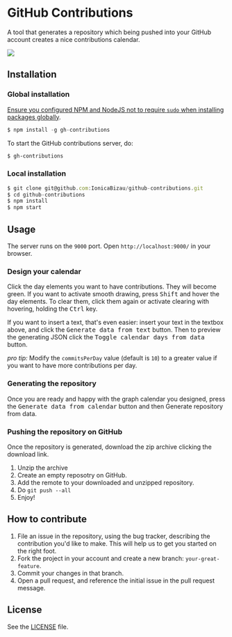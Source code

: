 GitHub Contributions
====================
A tool that generates a repository which being pushed into your GitHub
account creates a nice contributions calendar.

![](http://i.imgur.com/w6nVEgj.png)

## Installation
### Global installation

[Ensure you configured NPM and NodeJS not to require `sudo` when installing
packages globally](https://github.com/IonicaBizau/dotfiles#npm-config).

```js
$ npm install -g gh-contributions
```

To start the GitHub contributions server, do:

```sh
$ gh-contributions
```

### Local installation
```js
$ git clone git@github.com:IonicaBizau/github-contributions.git
$ cd github-contributions
$ npm install
$ npm start
```

## Usage
The server runs on the `9000` port. Open `http://localhost:9000/` in your
browser.

<h3>Design your calendar</h3>
<p>Click the day elements you want to have contributions. They will become green. If you want to activate smooth drawing, press
    <kbd>Shift</kbd> and hover the day elements. To clear them, click them again or activate clearing with hovering, holding
    the <kbd>Ctrl</kbd> key.</p>
<p>If you want to insert a text, that's even easier: insert your text in the textbox above, and click the <kbd>Generate data from text</kbd> button.
    Then to preview the generating JSON click the <kbd>Toggle calendar days from data</kbd> button.</p>

<p><em><span class="octicon octicon-bulb"></span> pro tip:</em> Modify the <code>commitsPerDay</code> value (default is <code>10</code>) to a greater value
if you want to have more contributions per day.</p>
<h3>Generating the repository</h3>
<p>Once you are ready and happy with the graph calendar you designed, press the <kbd>Generate data from calendar</kbd> button and then
    </kbd>Generate repository from data</kbd>.</p>
<h3>Pushing the repository on GitHub</h3>
<p>Once the repository is generated, download the zip archive clicking the download link.
    <ol>
        <li>Unzip the archive</li>
        <li>Create an empty reposotry on GitHub.</li>
        <li>Add the remote to your downloaded and unzipped repository.</li>
        <li>Do <code>git push --all</code></li>
        <li>Enjoy!</li>
    </ol>
</p>

## How to contribute
1. File an issue in the repository, using the bug tracker, describing the
   contribution you'd like to make. This will help us to get you started on the
   right foot.
2. Fork the project in your account and create a new branch:
   `your-great-feature`.
3. Commit your changes in that branch.
4. Open a pull request, and reference the initial issue in the pull request
   message.

## License
See the [LICENSE](/LICENSE) file.
